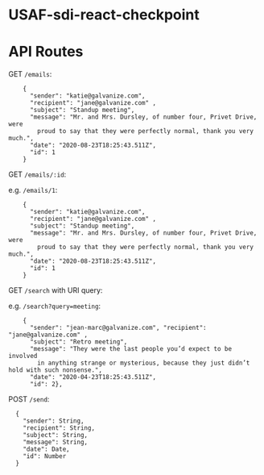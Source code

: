 # USAF-sdi-react-checkpoint

# API Routes

GET `/emails`:
```
    {
      "sender": "katie@galvanize.com",
      "recipient": "jane@galvanize.com" ,
      "subject": "Standup meeting",
      "message": "Mr. and Mrs. Dursley, of number four, Privet Drive, were
        proud to say that they were perfectly normal, thank you very much.",
      "date": "2020-08-23T18:25:43.511Z",
      "id": 1
    }
```

GET `/emails/:id`:

e.g. `/emails/1`:

```
    {
      "sender": "katie@galvanize.com",
      "recipient": "jane@galvanize.com" ,
      "subject": "Standup meeting",
      "message": "Mr. and Mrs. Dursley, of number four, Privet Drive, were
        proud to say that they were perfectly normal, thank you very much.",
      "date": "2020-08-23T18:25:43.511Z",
      "id": 1
    }
```

GET `/search` with URI query:

e.g. `/search?query=meeting`:

```
    {
      "sender": "jean-marc@galvanize.com", "recipient": "jane@galvanize.com" ,
      "subject": "Retro meeting",
      "message": "They were the last people you’d expect to be involved
        in anything strange or mysterious, because they just didn’t hold with such nonsense.",
      "date": "2020-04-23T18:25:43.511Z",
      "id": 2},
```

POST `/send`:

```
  {
    "sender": String,
    "recipient": String,
    "subject": String,
    "message": String,
    "date": Date,
    "id": Number
  }